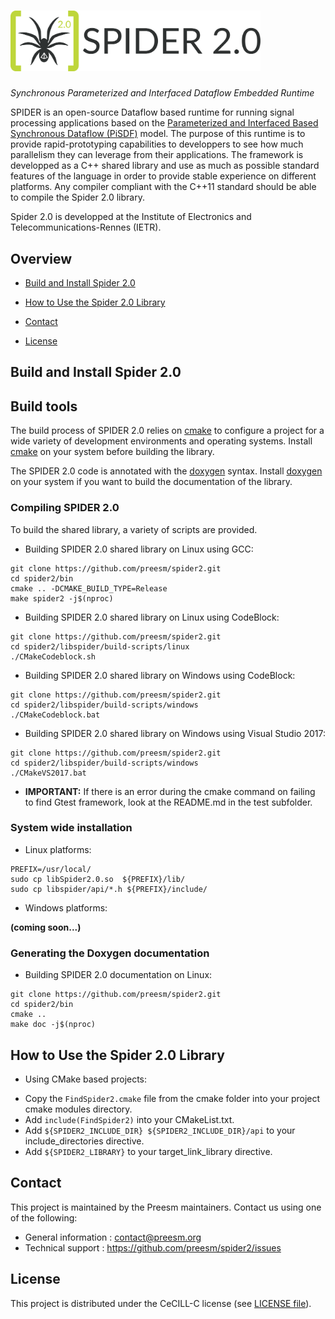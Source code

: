 # <img src="./doc/img/spider-full-nofont.svg" alt="SPIDER 2.0" width="400"/>
_Synchronous Parameterized and Interfaced Dataflow Embedded Runtime_


SPIDER is an open-source Dataflow based runtime for running signal processing applications based on the [Parameterized and Interfaced Based Synchronous Dataflow (PiSDF)](https://hal.inria.fr/hal-00877492) model.
The purpose of this runtime is to provide rapid-prototyping capabilities to developpers to see how much parallelism they can leverage from their applications.
The framework is developped as a C++ shared library and use as much as possible standard features of the language in order to provide stable experience on different platforms.
Any compiler compliant with the C++11 standard should be able to compile the Spider 2.0 library.

Spider 2.0 is developped at the Institute of Electronics and Telecommunications-Rennes (IETR).

## Overview

* [Build and Install Spider 2.0](#build-and-install-spider-2.0)

* [How to Use the Spider 2.0 Library](#how-to-use-the-spider-2.0-library)

* [Contact](#contact)

* [License](#license)

## Build and Install Spider 2.0

## Build tools

The build process of SPIDER 2.0 relies on [cmake](https://cmake.org) to configure a project for a wide variety of development environments and operating systems. Install [cmake](https://cmake.org/download/) on your system before building the library.

The SPIDER 2.0 code is annotated with the [doxygen](http://www.doxygen.nl/) syntax.  Install [doxygen](http://www.doxygen.nl/download.html) on your system if you want to build the documentation of the library.

### Compiling SPIDER 2.0

To build the shared library, a variety of scripts are provided.

* Building SPIDER 2.0 shared library on Linux using GCC:
```shell
git clone https://github.com/preesm/spider2.git
cd spider2/bin
cmake .. -DCMAKE_BUILD_TYPE=Release
make spider2 -j$(nproc)
```

* Building SPIDER 2.0 shared library on Linux using CodeBlock:
```shell
git clone https://github.com/preesm/spider2.git
cd spider2/libspider/build-scripts/linux
./CMakeCodeblock.sh
```

* Building SPIDER 2.0 shared library on Windows using CodeBlock:
```shell
git clone https://github.com/preesm/spider2.git
cd spider2/libspider/build-scripts/windows
./CMakeCodeblock.bat
```

* Building SPIDER 2.0 shared library on Windows using Visual Studio 2017:
```shell
git clone https://github.com/preesm/spider2.git
cd spider2/libspider/build-scripts/windows
./CMakeVS2017.bat
```

* **IMPORTANT:** If there is an error during the cmake command on failing to find Gtest framework, look at the README.md in the test subfolder.

### System wide installation

* Linux platforms:
```shell
PREFIX=/usr/local/
sudo cp libSpider2.0.so  ${PREFIX}/lib/
sudo cp libspider/api/*.h ${PREFIX}/include/
```

* Windows platforms:

__(coming soon...)__


### Generating the Doxygen documentation

* Building SPIDER 2.0 documentation on Linux:
```shell
git clone https://github.com/preesm/spider2.git
cd spider2/bin
cmake ..
make doc -j$(nproc)
```

## How to Use the Spider 2.0 Library

* Using CMake based projects:
- Copy the ``` FindSpider2.cmake ``` file from the cmake folder into your project cmake modules directory.
- Add ``` include(FindSpider2) ``` into your CMakeList.txt.
- Add ``` ${SPIDER2_INCLUDE_DIR} ${SPIDER2_INCLUDE_DIR}/api ``` to your include_directories directive.
- Add ``` ${SPIDER2_LIBRARY} ``` to your target_link_library directive.


## Contact

This project is maintained by the Preesm maintainers. Contact us using one of the following:

*   General information : contact@preesm.org
*   Technical support : https://github.com/preesm/spider2/issues

## License

This project is distributed under the CeCILL-C license (see [LICENSE file](LICENSE)).
